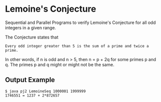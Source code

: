 # Lemoine's Conjecture
Sequential and Parallel Programs to verify Lemoine's Conjecture for all odd integers in a given range.

The Conjecture states that 
```
Every odd integer greater than 5 is the sum of a prime and twice a prime.

```
In other words, if n is odd and n > 5, then n = p + 2q for some primes p and q. The primes p and q might or might not be the same.

## Output Example

```
$ java pj2 LemoineSeq 1000001 1999999
1746551 = 1237 + 2*872657
```
